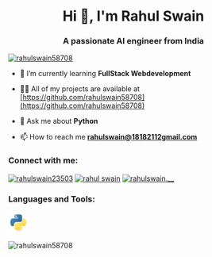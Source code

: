 <h1 align="center">Hi 👋, I'm Rahul Swain</h1>
<h3 align="center">A passionate AI engineer from India</h3>

<p align="left"> <a href="https://github.com/ryo-ma/github-profile-trophy"><img src="https://github-profile-trophy.vercel.app/?username=rahulswain58708" alt="rahulswain58708" /></a> </p>

- 🌱 I’m currently learning **FullStack Webdevelopment**

- 👨‍💻 All of my projects are available at [https://github.com/rahulswain58708](https://github.com/rahulswain58708)

- 💬 Ask me about **Python**

- 📫 How to reach me **rahulswain@18182112gmail.com**

<h3 align="left">Connect with me:</h3>
<p align="left">
<a href="https://twitter.com/rahulswain23503" target="blank"><img align="center" src="https://raw.githubusercontent.com/rahuldkjain/github-profile-readme-generator/master/src/images/icons/Social/twitter.svg" alt="rahulswain23503" height="30" width="40" /></a>
<a href="https://linkedin.com/in/rahul swain" target="blank"><img align="center" src="https://raw.githubusercontent.com/rahuldkjain/github-profile-readme-generator/master/src/images/icons/Social/linked-in-alt.svg" alt="rahul swain" height="30" width="40" /></a>
<a href="https://instagram.com/rahulswain.__" target="blank"><img align="center" src="https://raw.githubusercontent.com/rahuldkjain/github-profile-readme-generator/master/src/images/icons/Social/instagram.svg" alt="rahulswain.__" height="30" width="40" /></a>
</p>

<h3 align="left">Languages and Tools:</h3>
<p align="left"> <a href="https://www.python.org" target="_blank" rel="noreferrer"> <img src="https://raw.githubusercontent.com/devicons/devicon/master/icons/python/python-original.svg" alt="python" width="40" height="40"/> </a> </p>

<p><img align="center" src="https://github-readme-stats.vercel.app/api/top-langs?username=rahulswain58708&show_icons=true&locale=en&layout=compact" alt="rahulswain58708" /></p>
